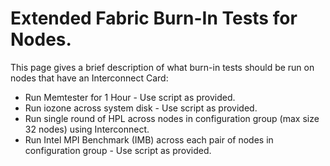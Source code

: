 # Extended Fabric Burn-In Tests for Nodes.

This page gives a brief description of what burn-in tests should be run on nodes that have an Interconnect Card:

* Run Memtester for 1 Hour - Use script as provided. 
* Run iozone across system disk - Use script as provided.
* Run single round of HPL across nodes in configuration group (max size 32 nodes) using Interconnect. 
* Run Intel MPI Benchmark (IMB) across each pair of nodes in configuration group - Use script as provided.